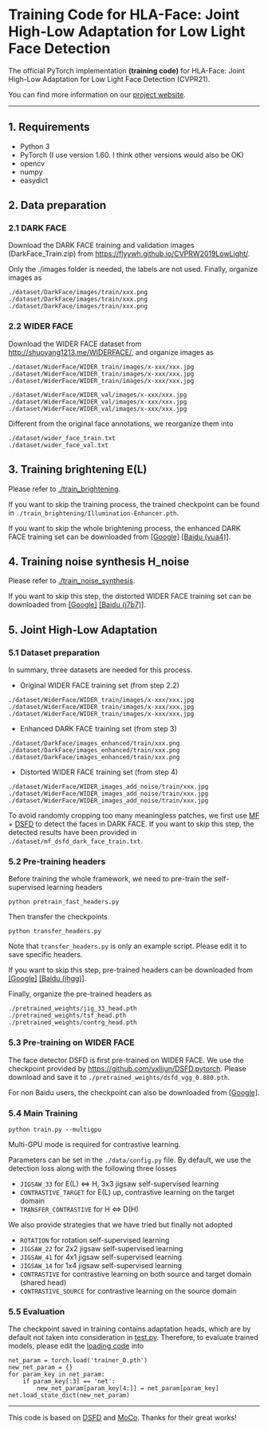 # Training Code for HLA-Face: Joint High-Low Adaptation for Low Light Face Detection

The official PyTorch implementation **(training code)** for HLA-Face: Joint High-Low Adaptation for Low Light Face Detection (CVPR21).

You can find more information on our [project website](https://daooshee.github.io/HLA-Face-Website/).

------



## 1. Requirements

- Python 3
- PyTorch (I use version 1.60. I think other versions would also be OK)
- opencv
- numpy
- easydict



## 2. Data preparation

### **2.1 DARK FACE**

Download the DARK FACE training and validation images (DarkFace_Train.zip) from https://flyywh.github.io/CVPRW2019LowLight/.

Only the ./images folder is needed, the labels are not used. Finally, organize images as

```
./dataset/DarkFace/images/train/xxx.png
./dataset/DarkFace/images/train/xxx.png
./dataset/DarkFace/images/train/xxx.png
```

### **2.2 WIDER FACE**

Download the WIDER FACE dataset from http://shuoyang1213.me/WIDERFACE/, and organize images as 

```
./dataset/WiderFace/WIDER_train/images/x-xxx/xxx.jpg
./dataset/WiderFace/WIDER_train/images/x-xxx/xxx.jpg
./dataset/WiderFace/WIDER_train/images/x-xxx/xxx.jpg

./dataset/WiderFace/WIDER_val/images/x-xxx/xxx.jpg
./dataset/WiderFace/WIDER_val/images/x-xxx/xxx.jpg
./dataset/WiderFace/WIDER_val/images/x-xxx/xxx.jpg
```

Different from the original face annotations, we reorganize them into

```
./dataset/wider_face_train.txt
./dataset/wider_face_val.txt
```



## 3. Training brightening  E(L)

Please refer to [./train_brightening](./train_brightening/README.md).

If you want to skip the training process, the trained checkpoint can be found in `./train_brightening/Illumination-Enhancer.pth`.

If you want to skip the whole brightening process, the enhanced DARK FACE training set can be downloaded from [[Google]](https://drive.google.com/drive/folders/1m82GForByEYnRiFt5GyLq-EHn2PHoolr?usp=sharing) [[Baidu (vua4)]](https://pan.baidu.com/s/175YEtaXSmAEHazkXmsr_Xg).



## 4. Training noise synthesis H_noise

Please refer to [./train_noise_synthesis](./train_noise_synthesis/README.md).

If you want to skip this step, the distorted WIDER FACE training set can be downloaded from [[Google]](https://drive.google.com/drive/folders/1LHlPPG1MkSY9QE6lVudDpdc3eTebwg6w?usp=sharing) [[Baidu (j7b7)]](https://pan.baidu.com/s/1b2Ybgc5h2rKoc_e2l_WQMA).



## 5. Joint High-Low Adaptation

### **5.1 Dataset preparation**

In summary, three datasets are needed for this process.

- Original WIDER FACE training set (from step 2.2)

```
./dataset/WiderFace/WIDER_train/images/x-xxx/xxx.jpg
./dataset/WiderFace/WIDER_train/images/x-xxx/xxx.jpg
./dataset/WiderFace/WIDER_train/images/x-xxx/xxx.jpg
```

- Enhanced DARK FACE training set (from step 3)

```
./dataset/DarkFace/images_enhanced/train/xxx.png
./dataset/DarkFace/images_enhanced/train/xxx.png
./dataset/DarkFace/images_enhanced/train/xxx.png
```

- Distorted WIDER FACE training set (from step 4)

```
./dataset/WiderFace/WIDER_images_add_noise/train/xxx.jpg
./dataset/WiderFace/WIDER_images_add_noise/train/xxx.jpg
./dataset/WiderFace/WIDER_images_add_noise/train/xxx.jpg
```



To avoid randomly cropping too many meaningless patches, we first use [MF](https://github.com/baidut/BIMEF/blob/master/lowlight/mf.m) + [DSFD](https://github.com/yxlijun/DSFD.pytorch) to detect the faces in DARK FACE. If you want to skip this step, the detected results have been provided in `./dataset/mf_dsfd_dark_face_train.txt`.



### **5.2 Pre-training headers**

Before training the whole framework, we need to pre-train the self-supervised learning headers

```
python pretrain_fast_headers.py
```

Then transfer the checkpoints

```
python transfer_headers.py
```

Note that `transfer_headers.py` is only an example script. Please edit it to save specific headers.



If you want to skip this step, pre-trained headers can be downloaded from [[Google]](https://drive.google.com/drive/folders/1INhVq2XNcfyz8w2D71KP5Ucmhtmc9m01?usp=sharing) [[Baidu (jhgg)]](https://pan.baidu.com/s/1lNsxf9YY-k0CmNH4JN6hdg).

Finally, organize the pre-trained headers as

```
./pretrained_weights/jig_33_head.pth
./pretrained_weights/tsf_head.pth
./pretrained_weights/contrg_head.pth
```



### **5.3 Pre-training on WIDER FACE**

The face detector DSFD is first pre-trained on WIDER FACE. We use the checkpoint provided by https://github.com/yxlijun/DSFD.pytorch. Please download and save it to `./pretrained_weights/dsfd_vgg_0.880.pth`.

For non Baidu users, the checkpoint can also be downloaded from [[Google]](https://drive.google.com/drive/folders/1INhVq2XNcfyz8w2D71KP5Ucmhtmc9m01?usp=sharing).



### **5.4 Main Training**

```
python train.py --multigpu
```

Multi-GPU mode is required for contrastive learning.



Parameters can be set in the `./data/config.py` file. By default, we use the detection loss along with the following three losses

- `JIGSAW_33` for E(L) <=> H, 3x3 jigsaw self-supervised learning
- `CONTRASTIVE_TARGET` for E(L) up, contrastive learning on the target domain
- `TRANSFER_CONTRASTIVE` for H <=> D(H)

We also provide strategies that we have tried but finally not adopted

- `ROTATION` for rotation self-supervised learning
- `JIGSAW_22` for 2x2 jigsaw self-supervised learning
- `JIGSAW_41` for 4x1 jigsaw self-supervised learning
- `JIGSAW_14` for 1x4 jigsaw self-supervised learning
- `CONTRASTIVE` for contrastive learning on both source and target domain (shared head)
- `CONTRASTIVE_SOURCE` for contrastive learning on the source domain


### **5.5 Evaluation**

The checkpoint saved in training contains adaptation heads, which are by default not taken into consideration in [test.py](../test_code/test.py). Therefore, to evaluate trained models, please edit the [loading code](..//test_code/test.py#L208) into

```
net_param = torch.load('trainer_0.pth')
new_net_param = {}
for param_key in net_param:
    if param_key[:3] == 'net':
        new_net_param[param_key[4:]] = net_param[param_key]
net.load_state_dict(new_net_param)
```



------

This code is based on [DSFD](https://github.com/yxlijun/DSFD.pytorch) and [MoCo](https://github.com/facebookresearch/moco). Thanks for their great works!
